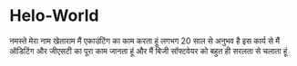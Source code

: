 # Helo-World
 नमस्ते 
मेरा नाम खेताराम
 मैं एकाउंटिंग का काम करता हूं 
लगभग 20 साल से अनुभव है 
इस कार्य से मैं ऑडिटिंग और जीएसटी का पूरा काम जानता हूं 
और मैं बिजी सॉफ्टवेयर को बहुत ही सरलता से चलाता हूं

